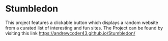 # Stumbledon
This project features a clickable button which displays a random website from a curated list of interesting and fun sites.
The Project can be found by visiting this link https://andrewcoder43.github.io/Stumbledon/ 
